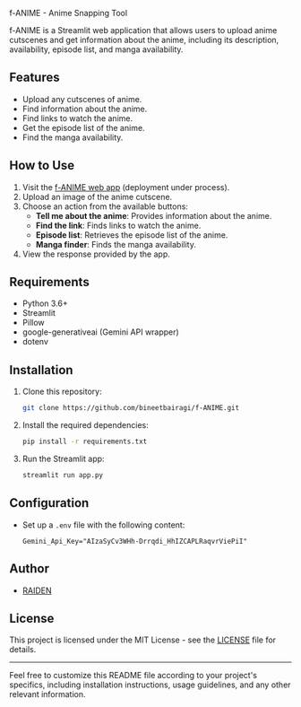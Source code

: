  f-ANIME - Anime Snapping Tool

f-ANIME is a Streamlit web application that allows users to upload anime cutscenes and get information about the anime, including its description, availability, episode list, and manga availability.

## Features

- Upload any cutscenes of anime.
- Find information about the anime.
- Find links to watch the anime.
- Get the episode list of the anime.
- Find the manga availability.

## How to Use

1. Visit the [f-ANIME web app](https://example.com) (deployment under process).
2. Upload an image of the anime cutscene.
3. Choose an action from the available buttons:
   - **Tell me about the anime**: Provides information about the anime.
   - **Find the link**: Finds links to watch the anime.
   - **Episode list**: Retrieves the episode list of the anime.
   - **Manga finder**: Finds the manga availability.
4. View the response provided by the app.

## Requirements

- Python 3.6+
- Streamlit
- Pillow
- google-generativeai (Gemini API wrapper)
- dotenv

## Installation

1. Clone this repository:

   ```bash
   git clone https://github.com/bineetbairagi/f-ANIME.git
   ```

2. Install the required dependencies:

   ```bash
   pip install -r requirements.txt
   ```

3. Run the Streamlit app:

   ```bash
   streamlit run app.py
   ```

## Configuration

- Set up a `.env` file with the following content:

  ```plaintext
  Gemini_Api_Key="AIzaSyCv3WHh-Drrqdi_HhIZCAPLRaqvrViePiI"
  ```


## Author

- [RAIDEN](https://www.linkedin.com/in/bineet-bairagi-a046112a2/)

## License

This project is licensed under the MIT License - see the [LICENSE](LICENSE) file for details.

---

Feel free to customize this README file according to your project's specifics, including installation instructions, usage guidelines, and any other relevant information.
